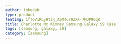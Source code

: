 ```yaml
---
author: tokodab
type: product
featimg: 1fToV1RLyHtin_A5M4ur9ZXF-7MDP90qR
title: Charlotte Mc Kinney Samsung Galaxy S9 Case
tags: [samsung, galaxy, s9]
category: [samsung]
---
```

